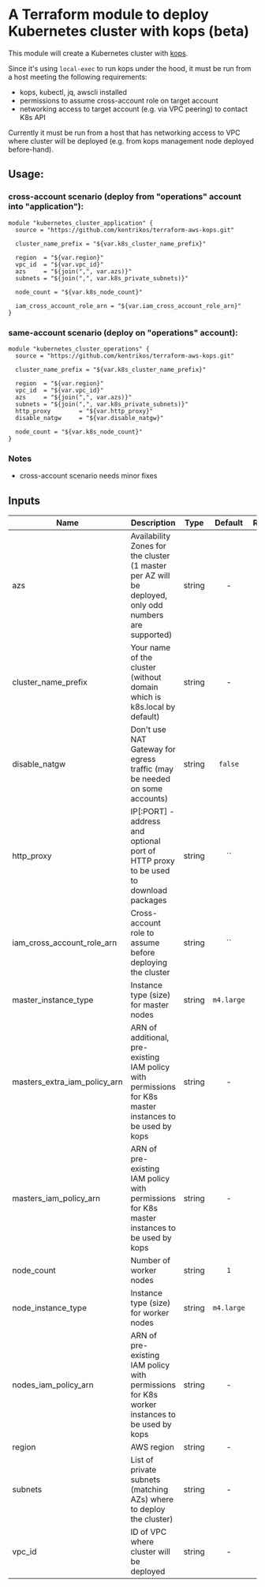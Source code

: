 # A Terraform module to deploy Kubernetes cluster with kops (beta)


This module will create a Kubernetes cluster with [kops](https://github.com/kubernetes/kops/).

Since it's using `local-exec` to run kops under the hood, it must be run from a host meeting the following requirements:
* kops, kubectl, jq, awscli installed
* permissions to assume cross-account role on target account
* networking access to target account (e.g. via VPC peering) to contact K8s API

Currently it must be run from a host that has networking access to VPC where cluster will be deployed (e.g. from kops management node deployed before-hand).


## Usage:
### cross-account scenario (deploy from "operations" account into "application"):
```hcl
module "kubernetes_cluster_application" {
  source = "https://github.com/kentrikos/terraform-aws-kops.git"

  cluster_name_prefix = "${var.k8s_cluster_name_prefix}"

  region  = "${var.region}"
  vpc_id  = "${var.vpc_id}"
  azs     = "${join(",", var.azs)}"
  subnets = "${join(",", var.k8s_private_subnets)}"

  node_count = "${var.k8s_node_count}"

  iam_cross_account_role_arn = "${var.iam_cross_account_role_arn}"
}
```

### same-account scenario (deploy on "operations" account):
```hcl
module "kubernetes_cluster_operations" {
  source = "https://github.com/kentrikos/terraform-aws-kops.git"

  cluster_name_prefix = "${var.k8s_cluster_name_prefix}"

  region  = "${var.region}"
  vpc_id  = "${var.vpc_id}"
  azs     = "${join(",", var.azs)}"
  subnets = "${join(",", var.k8s_private_subnets)}"
  http_proxy        = "${var.http_proxy}"
  disable_natgw     = "${var.disable_natgw}"

  node_count = "${var.k8s_node_count}"
}
```

### Notes
* cross-account scenario needs minor fixes


## Inputs

| Name | Description | Type | Default | Required |
|------|-------------|:----:|:-----:|:-----:|
| azs | Availability Zones for the cluster (1 master per AZ will be deployed, only odd numbers are supported) | string | - | yes |
| cluster_name_prefix | Your name of the cluster (without domain which is k8s.local by default) | string | - | yes |
| disable_natgw | Don't use NAT Gateway for egress traffic (may be needed on some accounts) | string | `false` | no |
| http_proxy | IP[:PORT] - address and optional port of HTTP proxy to be used to download packages | string | `` | no |
| iam_cross_account_role_arn | Cross-account role to assume before deploying the cluster | string | `` | no |
| master_instance_type | Instance type (size) for master nodes | string | `m4.large` | no |
| masters_extra_iam_policy_arn | ARN of additional, pre-existing IAM policy with permissions for K8s master instances to be used by kops | string | - | yes |
| masters_iam_policy_arn | ARN of pre-existing IAM policy with permissions for K8s master instances to be used by kops | string | - | yes |
| node_count | Number of worker nodes | string | `1` | no |
| node_instance_type | Instance type (size) for worker nodes | string | `m4.large` | no |
| nodes_iam_policy_arn | ARN of pre-existing IAM policy with permissions for K8s worker instances to be used by kops | string | - | yes |
| region | AWS region | string | - | yes |
| subnets | List of private subnets (matching AZs) where to deploy the cluster) | string | - | yes |
| vpc_id | ID of VPC where cluster will be deployed | string | - | yes |

